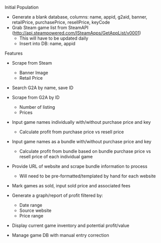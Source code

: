 Initial Population
- Generate a blank database, columns: name, appid, g2aid, banner, retailPrice, purchasePrice, resellPrice, keyCode
- Grab Steam game list from SteamAPI (http://api.steampowered.com/ISteamApps/GetAppList/v0001)
    - This will have to be updated daily
    - Insert into DB: name, appid

Features
- Scrape from Steam
    - Banner Image
    - Retail Price

- Search G2A by name, save ID

- Scrape from G2A by ID
    - Number of listing
    - Prices

- Input game names individually with/without purchase price and key
    - Calculate profit from purchase price vs resell price

- Input game names as a bundle with/without purchase price and key
    - Calculate profit from bundle based on bundle purchase price vs resell price of each individual game

- Provide URL of website and scrape bundle information to process
    - Will need to be pre-formatted/templated by hand for each website

- Mark games as sold, input sold price and associated fees

- Generate a graph/report of profit filtered by:
    - Date range
    - Source website
    - Price range

- Display current game inventory and potential profit/value

- Manage game DB with manual entry correction



